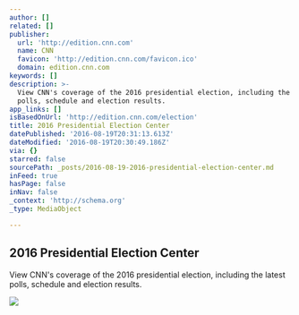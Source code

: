 ```yaml
---
author: []
related: []
publisher:
  url: 'http://edition.cnn.com'
  name: CNN
  favicon: 'http://edition.cnn.com/favicon.ico'
  domain: edition.cnn.com
keywords: []
description: >-
  View CNN's coverage of the 2016 presidential election, including the latest
  polls, schedule and election results.
app_links: []
isBasedOnUrl: 'http://edition.cnn.com/election'
title: 2016 Presidential Election Center
datePublished: '2016-08-19T20:31:13.613Z'
dateModified: '2016-08-19T20:30:49.186Z'
via: {}
starred: false
sourcePath: _posts/2016-08-19-2016-presidential-election-center.md
inFeed: true
hasPage: false
inNav: false
_context: 'http://schema.org'
_type: MediaObject

---
```

<article style=""><h1>2016 Presidential Election Center</h1><p>View CNN's coverage of the 2016 presidential election, including the latest polls, schedule and election results.</p><img src="http://i.cdn.turner.com/cnn/.element/apps/election-center-2016/general/promo_default.jpg" /></article>